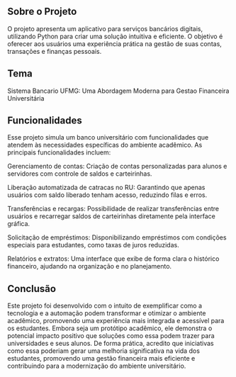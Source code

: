 ## Sobre o Projeto

O projeto apresenta um aplicativo para serviços bancários digitais, utilizando Python para criar uma solução intuitiva e eficiente. O objetivo é oferecer aos usuários uma experiência prática na gestão de suas contas, transações e finanças pessoais.

## Tema

Sistema Bancario UFMG: Uma Abordagem Moderna para Gestao Financeira Universitária

## Funcionalidades

Esse projeto simula um banco universitário com funcionalidades que atendem às necessidades específicas do ambiente acadêmico. As principais funcionalidades incluem:

Gerenciamento de contas:
Criação de contas personalizadas para alunos e servidores com controle de saldos e carteirinhas.

Liberação automatizada de catracas no RU:
Garantindo que apenas usuários com saldo liberado tenham acesso, reduzindo filas e erros.

Transferências e recargas:
Possibilidade de realizar transferências entre usuários e recarregar saldos de carteirinhas diretamente pela interface gráfica.

Solicitação de empréstimos:
Disponibilizando empréstimos com condições especiais para estudantes, como taxas de juros reduzidas.

Relatórios e extratos:
Uma interface que exibe de forma clara o histórico financeiro, ajudando na organização e no planejamento.

## Conclusão

Este projeto foi desenvolvido com o intuito de exemplificar como a tecnologia e a automação podem transformar e otimizar o ambiente acadêmico, promovendo uma experiência mais integrada e acessível para os estudantes. Embora seja um protótipo acadêmico, ele demonstra o potencial impacto positivo que soluções como essa podem trazer para universidades e seus alunos. De forma prática, acredito que iniciativas como essa poderiam gerar uma melhoria significativa na vida dos estudantes, promovendo uma gestão financeira mais eficiente e contribuindo para a modernização do ambiente universitário.
